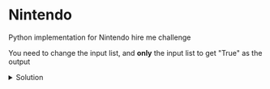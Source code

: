 # Nintendo
Python implementation for Nintendo hire me challenge

You need to change the input list, and **only** the input list to get "True" as the output

<details>
<summary>Solution</summary>

```python
input = [0x5d, 0xc5, 0xda, 0x80, 0x81, 0xad, 0xe, 0xe6, 0xda, 0x88, 0xd9, 0x67, 0x43, 0x63, 0x1c, 0x87, 0x8b, 0x72, 0x60, 0x24, 0x4d, 0xbc, 0xd9, 0xa7, 0xfa, 0x86, 0x19, 0x26, 0x1e, 0x69, 0x3, 0x6]
```
</details>
